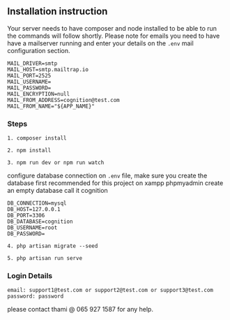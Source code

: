 ## Installation instruction

Your server needs to have composer and node installed to be able to run the commands will follow shortly.
Please note for emails you need to have have a mailserver running and enter your details on the ``` .env ``` mail configuration section.

```
MAIL_DRIVER=smtp
MAIL_HOST=smtp.mailtrap.io
MAIL_PORT=2525
MAIL_USERNAME=
MAIL_PASSWORD=
MAIL_ENCRYPTION=null
MAIL_FROM_ADDRESS=cognition@test.com
MAIL_FROM_NAME="${APP_NAME}"

```

### Steps

``` 
1. composer install 

2. npm install 

3. npm run dev or npm run watch 
```

configure database connection on ``` .env ``` file, make sure you create the database first recommended for this project on xampp phpmyadmin create an empty database call it cognition
```
DB_CONNECTION=mysql
DB_HOST=127.0.0.1
DB_PORT=3306
DB_DATABASE=cognition
DB_USERNAME=root
DB_PASSWORD=
```
```
4. php artisan migrate --seed
```
```
5. php artisan run serve
```

### Login Details
```
email: support1@test.com or support2@test.com or support3@test.com
password: password

```
please contact thami @ 065 927 1587 for any help.




